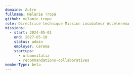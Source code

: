 ```yaml
---
domaine: Autre
fullname: Mélanie Tropé
github: melanie.trope
role: Directrice technique Mission incubateur Accélérema
missions:
  - start: 2024-05-01
    end: 2027-05-10
    status: admin
    employer: Cerema
    startups:
      - urbanvitaliz
      - recommandations-collaboratives
memberType: beta
---
```

